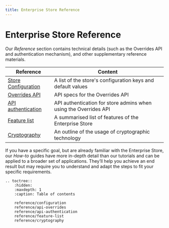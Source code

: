 ```yaml
---
title: Enterprise Store Reference
---
```


# Enterprise Store Reference

Our *Reference* section contains technical details (such as the Overrides API and
authentication mechanism), and other supplementary reference materials.

| **Reference**                                         | Content                                                                  |
|-------------------------------------------------------|--------------------------------------------------------------------------|
| [Store Configuration](reference/configuration.rst)    | A list of the store's configuration keys and default values              |
| [Overrides API](reference/api-overrides.md)           | API specs for the Overrides API                                          |
| [API authentication](reference/api-authentication.md) | API authentication for store admins when using the Overrides API         |
| [Feature list](reference/feature-list.md)             | A summarised list of features of the Enterprise Store                    |
| [Cryptography](reference/cryptography.md)             | An outline of the usage of cryptographic technology                      |


If you have a specific goal, but are already familiar with the Enterprise Store,
our *How-to* guides have more in-depth detail than our tutorials and can be applied to
a broader set of applications. They’ll help you achieve an end result but may require
you to understand and adapt the steps to fit your specific requirements.

```{eval-rst}
.. toctree::
    :hidden:
    :maxdepth: 1
    :caption: Table of contents 

    reference/configuration
    reference/api-overrides
    reference/api-authentication
    reference/feature-list
    reference/cryptography
```